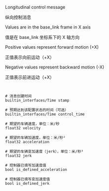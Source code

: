 

Longitudinal control message

纵向控制消息

Values are in the base_link frame in X axis

值是在 base_link 坐标系下的 X 轴方向

Positive values represent forward motion (+X)

正值表示向前运动（+X）

Negative values represent backward motion (-X)

正值表示前进运动（+X）


```


# 消息创建时间
builtin_interfaces/Time stamp

# 预期达到该配置状态的时间（可选）
builtin_interfaces/Time control_time

# 期望的车辆速度，单位：米/秒
float32 velocity

# 期望的车辆加速度，单位：米/秒²
float32 acceleration

# 期望的车辆变加速度（jerk），单位：米/秒³
float32 jerk

# 控制器已填写加速度值
bool is_defined_acceleration

# 控制器已填写变加速度值
bool is_defined_jerk

```